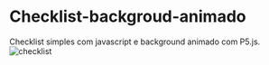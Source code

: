 # Checklist-backgroud-animado
Checklist simples com javascript e background animado com P5.js. 
![checklist](https://user-images.githubusercontent.com/67484044/137978592-3d9353f1-c238-4d5d-ba66-d2b953b321b9.png)
